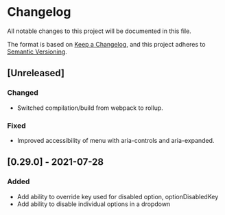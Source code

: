 # Changelog

All notable changes to this project will be documented in this file.

The format is based on [Keep a Changelog](https://keepachangelog.com/en/1.0.0/),
and this project adheres to [Semantic Versioning](https://semver.org/spec/v2.0.0.html).

## [Unreleased]

### Changed

- Switched compilation/build from webpack to rollup.

### Fixed

- Improved accessibility of menu with aria-controls and aria-expanded.

## [0.29.0] - 2021-07-28

### Added

- Add ability to override key used for disabled option, optionDisabledKey
- Add ability to disable individual options in a dropdown
